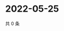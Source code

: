 # 2022-05-25

共 0 条

<!-- BEGIN WEIBO -->
<!-- 最后更新时间 Wed May 25 2022 12:30:25 GMT+0800 (China Standard Time) -->

<!-- END WEIBO -->

